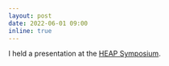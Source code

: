 ```yaml
---
layout: post
date: 2022-06-01 09:00
inline: true
---
```


I held a presentation at the [HEAP Symposium](https://heap-exposome.eu/symposium-2022/).